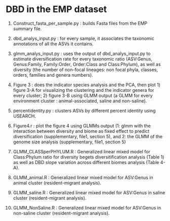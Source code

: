 # DBD in the EMP dataset

1. Construct_fasta_per_sample.py : builds Fasta files from the EMP summary file. 

2. dbd_analys_input.py : for every sample, it associates the taxonomic annotations of all the ASVs it contains. 

3. glmm_analys_input.py : uses the output of dbd_analys_input.py to estimate diversification rate for every taxonomic ratio   (ASV:Genus, Genus:Family, Family:Order, Order:Class and Class:Phylum), as well as diversity (the number of non-focal lineages: non focal phyla, classes, orders, families and genera numbers).

4. Figure 3 : does the indicator species analysis and the PCA, then plot 1) figure 3-A for visualizing the clustering and the indicator genera for every cluster; 2) figure 3-B using GLMM output (a GLMM for every environment cluster : animal-associated, saline and non-saline).

4. percentidentity.py : clusters ASVs by different percent identity using USEARCH.

5. Figure4.r : plot the figure 4 using GLMMs output (1: glmm with the interaction between diversity and biome as fixed effect to predict diversification (supplementary, file1, section 5), and 2: the GLMM of the genome size analysis (supplementary, file1, section 5)

5. GLMM_CLASSperPHYLUM.R : Generalized linear mixed model for Class:Phylum ratio for diversity begets diversitification  analysis (Table 1) as well as DBD slope variation across different biomes analysis (Table 4-A).

6. GLMM_animal.R : Generalized linear mixed model for ASV:Genus in animal cluster (resident-migrant analysis).

7. GLMM_saline.R : Generalized linear mixed model for ASV:Genus in saline cluster (resident-migrant analysis).

8. GLMM_NonSaline.R : Generalized linear mixed model for ASV:Genus in non-saline cluster (resident-migrant analysis).


